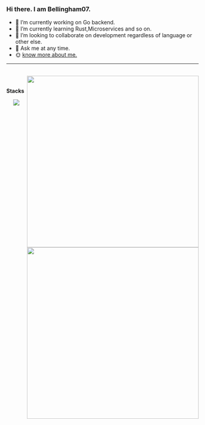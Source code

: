 ### Hi there. I am Bellingham07.

- 🔭 I’m currently working on Go backend.
- 🌱 I’m currently learning Rust,Microservices and so on.
- 👯 I’m looking to collaborate on development regardless of language or other else.
- 💬 Ask me at any time.
- 🌞 [know more about me.](http://bellingham.asia/)

---

<br />

<a href="https://github.com/bellingham07#gh-light-mode-only">
<img align="right" width="450" src="https://github-readme-stats.vercel.app/api?username=bellingham07/>
</a>


<a href="https://github.com/bellingham07#gh-dark-mode-only">
<img align="right" width="450" src="https://github-readme-stats.vercel.app/api?username=bellingham07&theme=dark"/>
</a>

<br />

**Stacks**

<p align="center">
  <a href="https://skillicons.dev">
    <img src="https://skillicons.dev/icons?i=go,rust,mysql,postgres,aws,nginx,redis,docker,kubernetes,git,graphql,kafka,linux,vue&perline=7" />
  </a>
</p>
